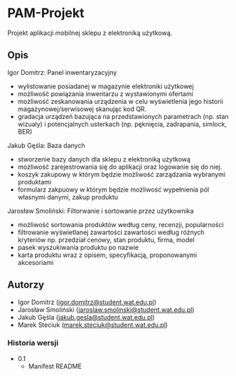 # PAM-Projekt
Projekt aplikacji mobilnej sklepu z elektroniką użytkową.
## Opis



Igor Domitrz: Panel inwentaryzacyjny 

* wylistowanie posiadanej w magazynie elektroniki użytkowej
* możliwość powiązania inwentarzu z wystawionymi ofertami
* możliwość zeskanowania urządzenia w celu wyświetlenia jego historii magazynowej/serwisowej skanując kod QR.
* gradacja urządzeń bazująca na przedstawionych parametrach (np. stan wizualy) i potencjalnych usterkach (np. pęknięcia, zadrapania, simlock, BER)

Jakub Gęśla: Baza danych

* stworzenie bazy danych dla sklepu z elektroniką użytkową
* możliwość zarejestrowania się do aplikacji oraz logowanie się do niej.
* koszyk zakupowy w którym będzie możliwość zarządzania wybranymi produktami 
* formularz zakpuowy w którym będzie możliwość wypełnienia pól własnymi danymi, zakup produktu

Jarosław Smoliński: Filtorwanie i sortowanie przez użytkownika

* możliwość sortowania produktów według ceny, recenzji, popularności
* filtrowanie wyświetlanej zawartości zawartości według różnych kryteriów np. przedział cenowy, stan produktu, firma, model
* pasek wyszukiwania produktu po nazwie
* karta produktu wraz z opisem, specyfikacją, proponowanymi akcesoriami



## Autorzy
* Igor Domitrz (igor.domitrz@student.wat.edu.pl)
* Jarosław Smoliński (jaroslaw.smolinski@student.wat.edu.pl)
* Jakub Gęśla (jakub.gesla@student.wat.edu.pl)
* Marek Steciuk (marek.steciuk@student.wat.edu.pl)
### Historia wersji
* 0.1
    * Manifest README
